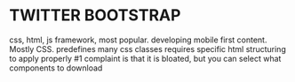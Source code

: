 # TWITTER BOOTSTRAP
css, html, js framework, most popular. developing mobile first content.
Mostly CSS. predefines many css classes
requires specific html structuring to apply properly
#1 complaint is that it is bloated, but you can select what components to download
